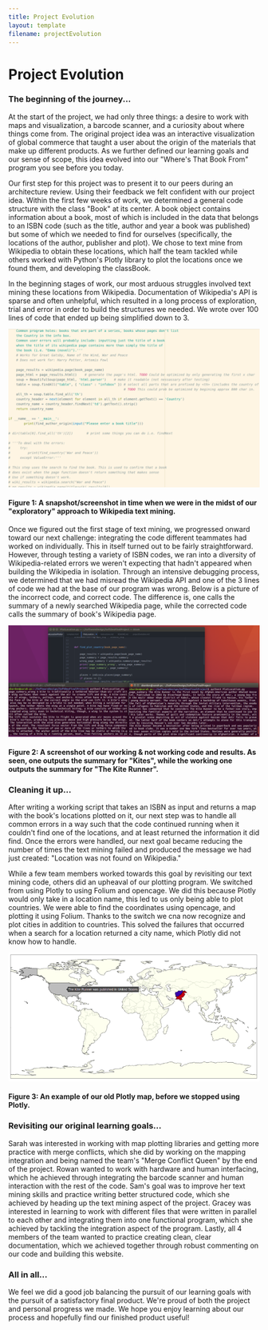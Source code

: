 ```yaml
---
title: Project Evolution
layout: template
filename: projectEvolution
---
```


# Project Evolution

### The beginning of the journey...
At the start of the project, we had only three things: a desire to work with maps and visualization, a barcode scanner, and a curiosity about where things come from. The original project idea was an interactive visualization of global commerce that taught a user about the origin of the materials that make up different products. As we further defined our learning goals and our sense of scope, this idea evolved into our "Where's That Book From" program you see before you today.

Our first step for this project was to present it to our peers during an architecture review. Using their feedback we felt confident with our project idea. Within the first few weeks of work, we determined a general code structure with the class "Book" at its center. A book object contains information about a book, most of which is included in the data that belongs to an ISBN code (such as the title, author and year a book was published) but some of which we needed to find for ourselves (specifically, the locations of the author, publisher and plot). We chose to text mine from Wikipedia to obtain these locations, which half the team tackled while others worked with Python's Plotly library to plot the locations once we found them, and developing the classBook.

In the beginning stages of work, our most arduous struggles involved text mining these locations from Wikipedia. Documentation of Wikipedia's API is sparse and often unhelpful, which resulted in a long process of exploration, trial and error in order to build the structures we needed. We wrote over 100 lines of code that ended up being simplified down to 3.

![mess1](/pictures/mess1.png)

#### Figure 1: A snapshot/screenshot in time when we were in the midst of our "exploratory" approach to Wikipedia text mining.

Once we figured out the first stage of text mining, we progressed onward toward our next challenge: integrating the code different teammates had worked on individually. This in itself turned out to be fairly straightforward. However, through testing a variety of ISBN codes, we ran into a diversity of Wikipedia-related errors we weren't expecting that hadn't appeared when building the Wikipedia in isolation. Through an intensive debugging process, we determined that we had misread the Wikipedia API and one of the 3 lines of code we had at the base of our program was wrong. Below is a picture of the incorrect code, and correct code. The difference is, one calls the summary of a newly searched Wikipedia page, while the corrected code calls the summary of book's Wikipedia page.

![code_wrong_example](/pictures/code_wrong_examples.png)

#### Figure 2: A screenshot of our working & not working code and results. As seen, one outputs the summary for "Kites", while the working one outputs the summary for "The Kite Runner".

### Cleaning it up...
After writing a working script that takes an ISBN as input and returns a map with the book's locations plotted on it, our next step was to handle all common errors in a way such that the code continued running when it couldn't find one of the locations, and at least returned the information it did find. Once the errors were handled, our next goal became reducing the number of times the text mining failed and produced the message we had just created: "Location was not found on Wikipedia."

While a few team members worked towards this goal by revisiting our text mining code, others did an upheaval of our plotting program. We switched from using Plotly to using Folium and opencage. We did this because Plotly would only take in a location name, this led to us only being able to plot countries. We were able to find the coordinates using opencage, and plotting it using Folium. Thanks to the switch we cna now recognize and plot cities in addition to countries. This solved the failures that occurred when a search for a location returned a city name, which Plotly did not know how to handle.

![old_map](/pictures/oldmap.png)
#### Figure 3: An example of our old Plotly map, before we stopped using Plotly.

### Revisiting our original learning goals...
Sarah was interested in working with map plotting libraries and getting more practice with merge conflicts, which she did by working on the mapping integration and being named the team's "Merge Conflict Queen" by the end of the project. Rowan wanted to work with hardware and human interfacing, which he achieved through integrating the barcode scanner and human interaction with the rest of the code. Sam's goal was to improve her text mining skills and practice writing better structured code, which she achieved by heading up the text mining aspect of the project. Gracey was interested in learning to work with different files that were written in parallel to each other and integrating them into one functional program, which she achieved by tackling the integration aspect of the program. Lastly, all 4 members of the team wanted to practice creating clean, clear documentation, which we achieved together through robust commenting on our code and building this website.

### All in all...
We feel we did a good job balancing the pursuit of our learning goals with the pursuit of a satisfactory final product. We're proud of both the project and personal progress we made. We hope you enjoy learning about our process and hopefully find our finished product useful!

